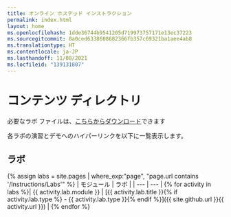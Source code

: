 ```yaml
---
title: オンライン ホステッド インストラクション
permalink: index.html
layout: home
ms.openlocfilehash: 1dde36744b9541205d719973757171e13ec37223
ms.sourcegitcommit: 8a0ced6338608682366fb357c69321ba1aee4ab8
ms.translationtype: HT
ms.contentlocale: ja-JP
ms.lasthandoff: 11/08/2021
ms.locfileid: "139131807"
---
```

# <a name="content-directory"></a>コンテンツ ディレクトリ

必要なラボ ファイルは、[こちらからダウンロード](https://github.com/MicrosoftLearning/AZ-104-MicrosoftAzureAdministrator/archive/master.zip)できます

各ラボの演習とデモへのハイパーリンクを以下に一覧表示します。

## <a name="labs"></a>ラボ

{% assign labs = site.pages | where_exp:"page", "page.url contains '/Instructions/Labs'" %}
| モジュール | ラボ |
| --- | --- | 
{% for activity in labs  %}| {{ activity.lab.module }} | [{{ activity.lab.title }}{% if activity.lab.type %} - {{ activity.lab.type }}{% endif %}]({{ site.github.url }}{{ activity.url }}) |
{% endfor %}


